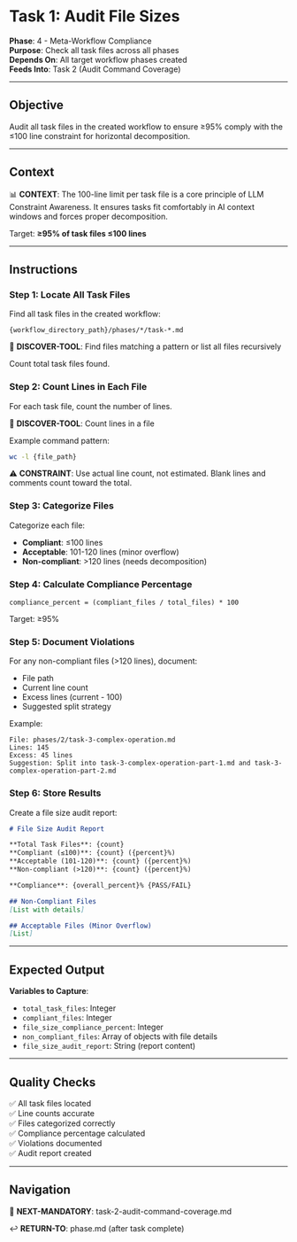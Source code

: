 # Task 1: Audit File Sizes

**Phase**: 4 - Meta-Workflow Compliance  
**Purpose**: Check all task files across all phases  
**Depends On**: All target workflow phases created  
**Feeds Into**: Task 2 (Audit Command Coverage)

---

## Objective

Audit all task files in the created workflow to ensure ≥95% comply with the ≤100 line constraint for horizontal decomposition.

---

## Context

📊 **CONTEXT**: The 100-line limit per task file is a core principle of LLM Constraint Awareness. It ensures tasks fit comfortably in AI context windows and forces proper decomposition.

Target: **≥95% of task files ≤100 lines**

---

## Instructions

### Step 1: Locate All Task Files

Find all task files in the created workflow:

```
{workflow_directory_path}/phases/*/task-*.md
```

📖 **DISCOVER-TOOL**: Find files matching a pattern or list all files recursively

Count total task files found.

### Step 2: Count Lines in Each File

For each task file, count the number of lines.

📖 **DISCOVER-TOOL**: Count lines in a file

Example command pattern:
```bash
wc -l {file_path}
```

⚠️ **CONSTRAINT**: Use actual line count, not estimated. Blank lines and comments count toward the total.

### Step 3: Categorize Files

Categorize each file:
- **Compliant**: ≤100 lines
- **Acceptable**: 101-120 lines (minor overflow)
- **Non-compliant**: >120 lines (needs decomposition)

### Step 4: Calculate Compliance Percentage

```
compliance_percent = (compliant_files / total_files) * 100
```

Target: ≥95%

### Step 5: Document Violations

For any non-compliant files (>120 lines), document:
- File path
- Current line count
- Excess lines (current - 100)
- Suggested split strategy

Example:
```
File: phases/2/task-3-complex-operation.md
Lines: 145
Excess: 45 lines
Suggestion: Split into task-3-complex-operation-part-1.md and task-3-complex-operation-part-2.md
```

### Step 6: Store Results

Create a file size audit report:

```markdown
# File Size Audit Report

**Total Task Files**: {count}
**Compliant (≤100)**: {count} ({percent}%)
**Acceptable (101-120)**: {count} ({percent}%)
**Non-compliant (>120)**: {count} ({percent}%)

**Compliance**: {overall_percent}% {PASS/FAIL}

## Non-Compliant Files
[List with details]

## Acceptable Files (Minor Overflow)
[List]
```

---

## Expected Output

**Variables to Capture**:
- `total_task_files`: Integer
- `compliant_files`: Integer
- `file_size_compliance_percent`: Integer
- `non_compliant_files`: Array of objects with file details
- `file_size_audit_report`: String (report content)

---

## Quality Checks

✅ All task files located  
✅ Line counts accurate  
✅ Files categorized correctly  
✅ Compliance percentage calculated  
✅ Violations documented  
✅ Audit report created

---

## Navigation

🎯 **NEXT-MANDATORY**: task-2-audit-command-coverage.md

↩️ **RETURN-TO**: phase.md (after task complete)


